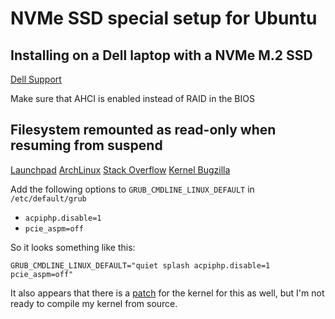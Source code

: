 # NVMe SSD special setup for Ubuntu

## Installing on a Dell laptop with a NVMe M.2 SSD

[Dell Support](https://www.dell.com/support/article/en-al/sln308883/how-to-resolve-an-pcie-nvme-m-2-ssd-ubuntu-kubuntu-installation-problem-on-your-dell-pc?lang=en)

Make sure that AHCI is enabled instead of RAID in the BIOS

## Filesystem remounted as read-only when resuming from suspend

[Launchpad](https://bugs.launchpad.net/ubuntu/+source/linux/+bug/1655100)
[ArchLinux](https://bbs.archlinux.org/viewtopic.php?id=216520)
[Stack Overflow](https://askubuntu.com/a/981658/512517)
[Kernel Bugzilla](https://bugzilla.kernel.org/show_bug.cgi?id=112121)

Add the following options to `GRUB_CMDLINE_LINUX_DEFAULT` in `/etc/default/grub`

- `acpiphp.disable=1`
- `pcie_aspm=off`

So it looks something like this:

`GRUB_CMDLINE_LINUX_DEFAULT="quiet splash acpiphp.disable=1 pcie_aspm=off"`

It also appears that there is a [patch](https://patchwork.kernel.org/patch/10212201/) for the kernel for this as well, but I'm not ready to compile my kernel from source.
